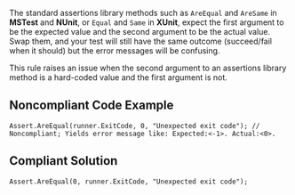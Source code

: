 
The standard assertions library methods such as `AreEqual` and `AreSame` in **MSTest** and **NUnit**, or `Equal` and `Same` in **XUnit**, expect the first argument to be the expected value and the second argument to be the actual value. Swap them, and your test will still have the same outcome (succeed/fail when it should) but the error messages will be confusing.

This rule raises an issue when the second argument to an assertions library method is a hard-coded value and the first argument is not.

## Noncompliant Code Example


    Assert.AreEqual(runner.ExitCode, 0, "Unexpected exit code"); // Noncompliant; Yields error message like: Expected:<-1>. Actual:<0>.


## Compliant Solution


    Assert.AreEqual(0, runner.ExitCode, "Unexpected exit code");

